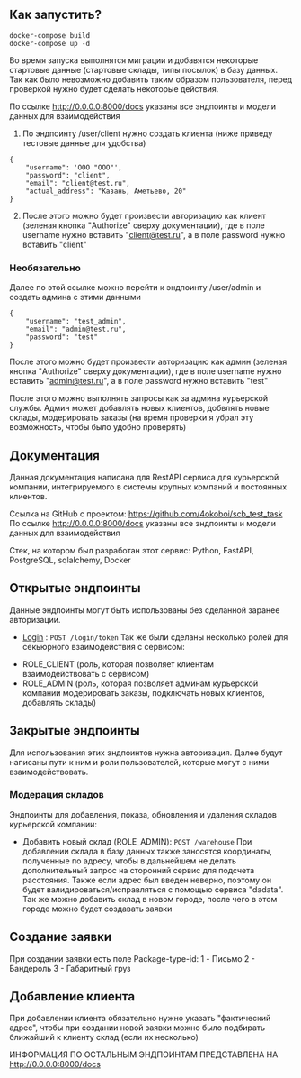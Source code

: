 ## Как запустить?

```
docker-compose build
docker-compose up -d 
```
Во время запуска выполнятся миграции и добавятся некоторые стартовые данные (стартовые склады, типы посылок) в базу данных. Так как было невозможно добавить таким образом пользователя, перед проверкой нужно будет сделать некоторые действия. 

По ссылке http://0.0.0.0:8000/docs указаны все эндпоинты и модели данных для взаимодействия

1) По эндпоинту /user/client нужно создать клиента (ниже приведу тестовые данные для удобства) 
```
{
	"username": 'ООО "ООО"',
	"password": "client",
	"email": "client@test.ru",
	"actual_address": "Казань, Аметьево, 20"
}
```

2) После этого можно будет произвести авторизацию как клиент (зеленая кнопка "Authorize" сверху документации), где в поле username нужно вставить "client@test.ru", а в поле password нужно вставить "client"
### Необязательно
Далее по этой ссылке можно перейти к эндпоинту /user/admin и создать админа с этими данными

```
{
	"username": "test_admin",
	"email": "admin@test.ru",
	"password": "test"
}
```
После этого можно будет произвести авторизацию как админ (зеленая кнопка "Authorize" сверху документации), где в поле username нужно вставить "admin@test.ru", а в поле password нужно вставить "test"

После этого можно выполнять запросы как за админа курьерской службы. Админ может добавлять новых клиентов, добвлять новые склады, модерировать заказы (на время проверки я убрал эту возможность, чтобы было удобно проверять)

## Документация

Данная документация написана для RestAPI сервиса для курьерской компании, интегрируемого в системы крупных компаний и постоянных клиентов.

Ссылка на GitHub с проектом:  https://github.com/4okoboi/scb_test_task
По ссылке http://0.0.0.0:8000/docs указаны все эндпоинты и модели данных для взаимодействия

Стек, на котором был разработан этот сервис: Python, FastAPI, PostgreSQL, sqlalchemy, Docker
## Открытые эндпоинты

Данные эндпоинты могут быть использованы без сделанной заранее авторизации. 
* [Login](login.md) : `POST /login/token`
Так же были сделаны несколько ролей для секьюрного взаимодействия с сервисом:
- ROLE_CLIENT (роль, которая позволяет клиентам взаимодействовать с сервисом)
- ROLE_ADMIN (роль, которая позволяет админам курьерской компании модерировать заказы, подключать новых клиентов, добавлять склады)
## Закрытые эндпоинты

Для использования этих эндпоинтов нужна авторизация. Далее будут написаны пути к ним и роли пользователей, которые могут с ними взаимодействовать.

### Модерация складов

Эндпоинты для добавления, показа, обновления и удаления складов курьерской компании:

* Добавить новый склад (ROLE_ADMIN): `POST /warehouse`
При добавлении склада в базу данных также заносятся координаты, полученные по адресу, чтобы в дальнейшем не делать дополнительный запрос на сторонний сервис для подсчета расстояния. 
Также если адрес был введен неверно, поэтому он будет валидироваться/исправляться с помощью сервиса "dadata". 
Так же можно добавить склад в новом городе, после чего в этом городе можно будет создавать заявки

## Создание заявки 
При создании заявки есть поле Package-type-id:
1 - Письмо
2 - Бандероль
3 - Габаритный груз

## Добавление клиента

При добавлении клиента обязательно нужно указать "фактический адрес", чтобы при создании новой заявки можно было подбирать ближайший к клиенту склад (если их несколько)

ИНФОРМАЦИЯ ПО ОСТАЛЬНЫМ ЭНДПОИНТАМ ПРЕДСТАВЛЕНА НА http://0.0.0.0:8000/docs